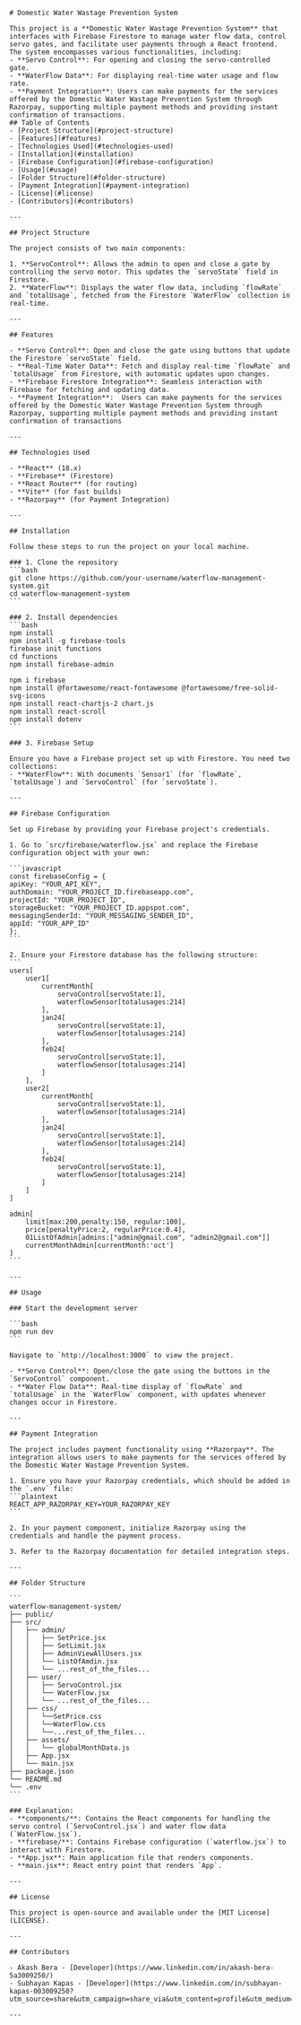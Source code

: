 
    # Domestic Water Wastage Prevention System

    This project is a **Domestic Water Wastage Prevention System** that interfaces with Firebase Firestore to manage water flow data, control servo gates, and facilitate user payments through a React frontend. The system encompasses various functionalities, including:
    - **Servo Control**: For opening and closing the servo-controlled gate.
    - **WaterFlow Data**: For displaying real-time water usage and flow rate.
    - **Payment Integration**: Users can make payments for the services offered by the Domestic Water Wastage Prevention System through Razorpay, supporting multiple payment methods and providing instant confirmation of transactions.
    ## Table of Contents
    - [Project Structure](#project-structure)
    - [Features](#features)
    - [Technologies Used](#technologies-used)
    - [Installation](#installation)
    - [Firebase Configuration](#firebase-configuration)
    - [Usage](#usage)
    - [Folder Structure](#folder-structure)
    - [Payment Integration](#payment-integration)
    - [License](#license)
    - [Contributors](#contributors)

    ---

    ## Project Structure

    The project consists of two main components:

    1. **ServoControl**: Allows the admin to open and close a gate by controlling the servo motor. This updates the `servoState` field in Firestore.
    2. **WaterFlow**: Displays the water flow data, including `flowRate` and `totalUsage`, fetched from the Firestore `WaterFlow` collection in real-time.

    ---

    ## Features

    - **Servo Control**: Open and close the gate using buttons that update the Firestore `servoState` field.
    - **Real-Time Water Data**: Fetch and display real-time `flowRate` and `totalUsage` from Firestore, with automatic updates upon changes.
    - **Firebase Firestore Integration**: Seamless interaction with Firebase for fetching and updating data.
    - **Payment Integration**:  Users can make payments for the services offered by the Domestic Water Wastage Prevention System through Razorpay, supporting multiple payment methods and providing instant confirmation of transactions

    ---

    ## Technologies Used

    - **React** (18.x)
    - **Firebase** (Firestore)
    - **React Router** (for routing)
    - **Vite** (for fast builds)
    - **Razorpay** (for Payment Integration)

    ---

    ## Installation

    Follow these steps to run the project on your local machine.

    ### 1. Clone the repository
    ```bash
    git clone https://github.com/your-username/waterflow-management-system.git
    cd waterflow-management-system
    ```

    ### 2. Install dependencies
    ```bash
    npm install
    npm install -g firebase-tools
    firebase init functions
    cd functions
    npm install firebase-admin

    npm i firebase
    npm install @fortawesome/react-fontawesome @fortawesome/free-solid-svg-icons
    npm install react-chartjs-2 chart.js
    npm install react-scroll
    npm install dotenv
    ```

    ### 3. Firebase Setup

    Ensure you have a Firebase project set up with Firestore. You need two collections:
    - **WaterFlow**: With documents `Sensor1` (for `flowRate`, `totalUsage`) and `ServoControl` (for `servoState`).

    ---

    ## Firebase Configuration

    Set up Firebase by providing your Firebase project's credentials.

    1. Go to `src/firebase/waterflow.jsx` and replace the Firebase configuration object with your own:

    ```javascript
    const firebaseConfig = {
    apiKey: "YOUR_API_KEY",
    authDomain: "YOUR_PROJECT_ID.firebaseapp.com",
    projectId: "YOUR_PROJECT_ID",
    storageBucket: "YOUR_PROJECT_ID.appspot.com",
    messagingSenderId: "YOUR_MESSAGING_SENDER_ID",
    appId: "YOUR_APP_ID"
    };
    ```

    2. Ensure your Firestore database has the following structure:
    ```
    users[ 
        user1[ 
            currentMonth[ 
                servoControl[servoState:1], 
                waterflowSensor[totalusages:214] 
            ], 
            jan24[ 
                servoControl[servoState:1], 
                waterflowSensor[totalusages:214] 
            ], 
            feb24[ 
                servoControl[servoState:1], 
                waterflowSensor[totalusages:214] 
            ] 
        ], 
        user2[ 
            currentMonth[ 
                servoControl[servoState:1], 
                waterflowSensor[totalusages:214] 
            ], 
            jan24[ 
                servoControl[servoState:1], 
                waterflowSensor[totalusages:214] 
            ], 
            feb24[ 
                servoControl[servoState:1], 
                waterflowSensor[totalusages:214] 
            ] 
        ] 
    ]

    admin[ 
        limit[max:200,penalty:150, regular:100], 
        price[penaltyPrice:2, regularPrice:0.4], 
        01ListOfAdmin[admins:["admin@gmail.com", "admin2@gmail.com"]] 
        currentMonthAdmin[currentMonth:'oct'] 
    ]
    ```

    ---

    ## Usage

    ### Start the development server

    ```bash
    npm run dev
    ```

    Navigate to `http://localhost:3000` to view the project.

    - **Servo Control**: Open/close the gate using the buttons in the `ServoControl` component.
    - **Water Flow Data**: Real-time display of `flowRate` and `totalUsage` in the `WaterFlow` component, with updates whenever changes occur in Firestore.

    ---

    ## Payment Integration

    The project includes payment functionality using **Razorpay**. The integration allows users to make payments for the services offered by the Domestic Water Wastage Prevention System.

    1. Ensure you have your Razorpay credentials, which should be added in the `.env` file:
    ```plaintext
    REACT_APP_RAZORPAY_KEY=YOUR_RAZORPAY_KEY
    ```

    2. In your payment component, initialize Razorpay using the credentials and handle the payment process.

    3. Refer to the Razorpay documentation for detailed integration steps.

    ---

    ## Folder Structure

    ```
    waterflow-management-system/
    ├── public/
    ├── src/
    │   ├── admin/
    │   │   ├── SetPrice.jsx
    │   │   ├── SetLimit.jsx
    │   │   ├── AdminViewAllUsers.jsx
    │   │   └── ListOfAmdin.jsx
    │   │   └── ...rest_of_the_files...
    │   ├── user/
    │   │   ├── ServoControl.jsx
    │   │   └── WaterFlow.jsx
    │   │   └── ...rest_of_the_files...
    │   ├── css/
    │   │   └──SetPrice.css
    │   │   └──WaterFlow.css
    │   │   └──...rest_of_the_files...
    │   ├── assets/
    │   │   └── globalMonthData.js
    │   ├── App.jsx
    │   └── main.jsx
    ├── package.json
    └── README.md
    └── .env
    ```

    ### Explanation:
    - **components/**: Contains the React components for handling the servo control (`ServoControl.jsx`) and water flow data (`WaterFlow.jsx`).
    - **firebase/**: Contains Firebase configuration (`waterflow.jsx`) to interact with Firestore.
    - **App.jsx**: Main application file that renders components.
    - **main.jsx**: React entry point that renders `App`.

    ---

    ## License

    This project is open-source and available under the [MIT License](LICENSE).

    ---

    ## Contributors

    - Akash Bera - [Developer](https://www.linkedin.com/in/akash-bera-5a3009250/)
    - Subhayan Kapas - [Developer](https://www.linkedin.com/in/subhayan-kapas-003009250?utm_source=share&utm_campaign=share_via&utm_content=profile&utm_medium=android_app)

    ---


